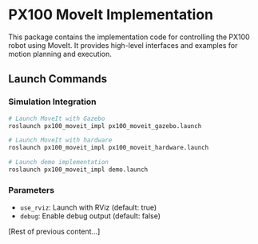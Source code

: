 # PX100 MoveIt Implementation
This package contains the implementation code for controlling the PX100 robot using MoveIt. It provides high-level interfaces and examples for motion planning and execution.

## Launch Commands

### Simulation Integration
```bash
# Launch MoveIt with Gazebo
roslaunch px100_moveit_impl px100_moveit_gazebo.launch

# Launch MoveIt with hardware
roslaunch px100_moveit_impl px100_moveit_hardware.launch

# Launch demo implementation
roslaunch px100_moveit_impl demo.launch
```

### Parameters
- `use_rviz`: Launch with RViz (default: true)
- `debug`: Enable debug output (default: false)

[Rest of previous content...]
